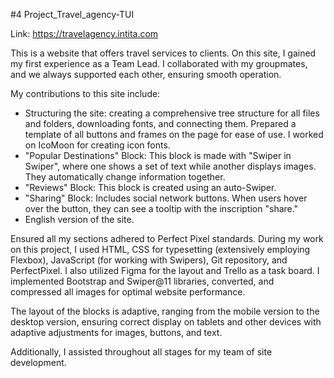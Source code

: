 #4 Project_Travel_agency-TUI 

Link: https://travelagency.intita.com

This is a website that offers travel services to clients. On this site, I gained my first experience as a Team Lead. I collaborated with my groupmates, and we always supported each other, ensuring smooth operation.

My contributions to this site include:

   * Structuring the site: creating a comprehensive tree structure for all files and folders, downloading fonts, and connecting them. Prepared a template of all buttons and frames on the page for ease of use. I worked on IcoMoon for creating icon fonts.
   * "Popular Destinations" Block: This block is made with "Swiper in Swiper", where one shows a set of text while another displays images. They automatically change information together.
   * "Reviews" Block: This block is created using an auto-Swiper.
   * "Sharing" Block: Includes social network buttons. When users hover over the button, they can see a tooltip with the inscription "share."
   * English version of the site.

Ensured all my sections adhered to Perfect Pixel standards. During my work on this project, I used HTML, CSS for typesetting (extensively employing Flexbox), JavaScript (for working with Swipers), Git repository, and PerfectPixel. I also utilized Figma for the layout and Trello as a task board. I implemented Bootstrap and Swiper@11 libraries, converted, and compressed all images for optimal website performance.

The layout of the blocks is adaptive, ranging from the mobile version to the desktop version, ensuring correct display on tablets and other devices with adaptive adjustments for images, buttons, and text.

Additionally, I assisted throughout all stages for my team of site development.
